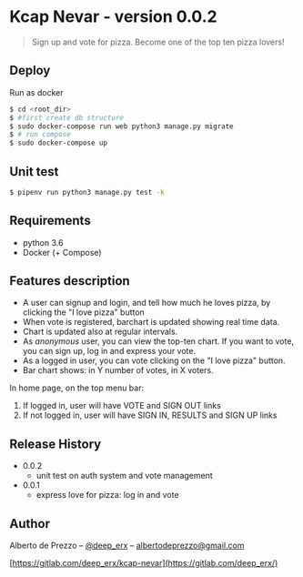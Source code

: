 # Kcap Nevar - version 0.0.2

> Sign up and vote for pizza. Become one of the top ten pizza lovers!


## Deploy
 
Run as docker  
```sh
$ cd <root_dir>
$ #first create db structure
$ sudo docker-compose run web python3 manage.py migrate
$ # run compose
$ sudo docker-compose up
```

## Unit test
```sh
$ pipenv run python3 manage.py test -k
```

## Requirements
* python 3.6
* Docker (+ Compose)


## Features description
* A user can signup and login, and tell how much he loves pizza, by clicking the "I love pizza" button
* When vote is registered, barchart is updated showing real time data. 
* Chart is updated also at regular intervals. 
* As _anonymous_ user, you can view the top-ten chart. If you want to vote, you can sign up, log in and express your vote.
* As a logged in user, you can vote clicking on the "I love pizza" button.
* Bar chart shows: in Y number of votes, in X voters.

In home page, on the top menu bar:
1. If logged in, user will have VOTE and SIGN OUT links 
2. If not logged in, user will have SIGN IN, RESULTS and SIGN UP links


## Release History
* 0.0.2
    * unit test on auth system and vote management
* 0.0.1
    * express love for pizza: log in and vote

## Author

Alberto de Prezzo – [@deep_erx](https://twitter.com/deep_erx) – albertodeprezzo@gmail.com

[https://gitlab.com/deep_erx/kcap-nevar](https://gitlab.com/deep_erx/)

